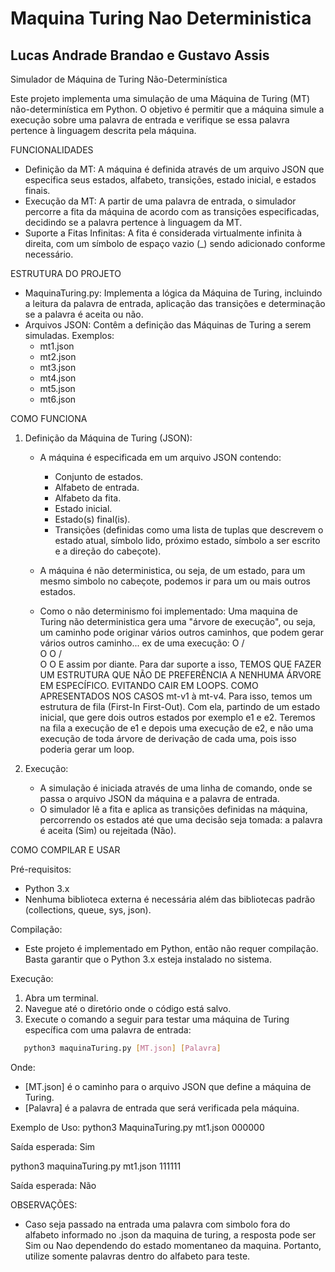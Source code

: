 # Maquina Turing Nao Deterministica

## Lucas Andrade Brandao e Gustavo Assis

Simulador de Máquina de Turing Não-Determinística

Este projeto implementa uma simulação de uma Máquina de Turing (MT) não-determinística em Python. O objetivo é permitir que a máquina simule a execução sobre uma palavra de entrada e verifique se essa palavra pertence à linguagem descrita pela máquina.

FUNCIONALIDADES
- Definição da MT: A máquina é definida através de um arquivo JSON que especifica seus estados, alfabeto, transições, estado inicial, e estados finais.
- Execução da MT: A partir de uma palavra de entrada, o simulador percorre a fita da máquina de acordo com as transições especificadas, decidindo se a palavra pertence à linguagem da MT.
- Suporte a Fitas Infinitas: A fita é considerada virtualmente infinita à direita, com um símbolo de espaço vazio (_) sendo adicionado conforme necessário.

ESTRUTURA DO PROJETO
- MaquinaTuring.py: Implementa a lógica da Máquina de Turing, incluindo a leitura da palavra de entrada, aplicação das transições e determinação se a palavra é aceita ou não.
- Arquivos JSON: Contêm a definição das Máquinas de Turing a serem simuladas. Exemplos:
  - mt1.json
  - mt2.json
  - mt3.json
  - mt4.json
  - mt5.json
  - mt6.json

COMO FUNCIONA
1. Definição da Máquina de Turing (JSON):
   - A máquina é especificada em um arquivo JSON contendo:
     - Conjunto de estados.
     - Alfabeto de entrada.
     - Alfabeto da fita.
     - Estado inicial.
     - Estado(s) final(is).
     - Transições (definidas como uma lista de tuplas que descrevem o estado atual, símbolo lido, próximo estado, símbolo a ser escrito e a direção do cabeçote).
   - A máquina é não deterministica, ou seja, de um estado, para um mesmo simbolo no cabeçote, podemos ir para um ou mais outros estados.
   
   - Como o não determinismo foi implementado:
Uma maquina de Turing não deterministica gera uma "árvore de execução", ou seja, um caminho pode originar vários outros caminhos,
que podem gerar vários outros caminho... ex de uma execução:
	O
       / \
      O   O
      	 / \
      	O   O
E assim por diante.
Para dar suporte a isso, TEMOS QUE FAZER UM ESTRUTURA QUE NÃO DE PREFERÊNCIA A NENHUMA ÁRVORE EM ESPECÍFICO. EVITANDO CAIR EM
LOOPS. COMO APRESENTADOS NOS CASOS mt-v1 à mt-v4.
Para isso, temos um estrutura de fila (First-In First-Out). Com ela, partindo de um estado inicial, que gere dois outros estados por exemplo
e1 e e2. Teremos na fila a execução de e1 e depois uma execução de e2, e não uma execução de toda árvore de derivação de cada uma,
pois isso poderia gerar um loop.
	
      
2. Execução:
   - A simulação é iniciada através de uma linha de comando, onde se passa o arquivo JSON da máquina e a palavra de entrada.
   - O simulador lê a fita e aplica as transições definidas na máquina, percorrendo os estados até que uma decisão seja tomada: a palavra é aceita (Sim) ou rejeitada (Não).

COMO COMPILAR E USAR

Pré-requisitos:
- Python 3.x
- Nenhuma biblioteca externa é necessária além das bibliotecas padrão (collections, queue, sys, json).

Compilação:
- Este projeto é implementado em Python, então não requer compilação. Basta garantir que o Python 3.x esteja instalado no sistema.

Execução:
1. Abra um terminal.
2. Navegue até o diretório onde o código está salvo.
3. Execute o comando a seguir para testar uma máquina de Turing específica com uma palavra de entrada:

```bash
   python3 maquinaTuring.py [MT.json] [Palavra]
```
   Onde:
   - [MT.json] é o caminho para o arquivo JSON que define a máquina de Turing.
   - [Palavra] é a palavra de entrada que será verificada pela máquina.

Exemplo de Uso:
python3 MaquinaTuring.py mt1.json 000000

Saída esperada:
Sim

python3 maquinaTuring.py mt1.json 111111

Saída esperada:
Não

OBSERVAÇÕES:

- Caso seja passado na entrada uma palavra com simbolo fora do alfabeto informado no .json da maquina de turing, a resposta pode ser Sim ou Nao dependendo do estado momentaneo da maquina. Portanto, utilize somente palavras dentro do alfabeto para teste.
